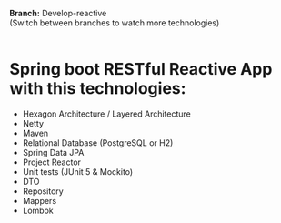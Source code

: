 <b>Branch:</b> Develop-reactive
<br/>
(Switch between branches to watch more technologies)
<br/><br/>

# Spring boot RESTful Reactive App with this technologies:

- Hexagon Architecture / Layered Architecture
- Netty
- Maven
- Relational Database (PostgreSQL or H2) 
- Spring Data JPA
- Project Reactor 
- Unit tests (JUnit 5 & Mockito)
- DTO
- Repository
- Mappers
- Lombok
